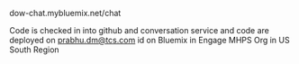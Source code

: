 dow-chat.mybluemix.net/chat

Code is checked in into github and conversation service and code are deployed on prabhu.dm@tcs.com id on Bluemix in Engage MHPS Org in US South Region